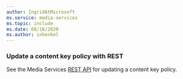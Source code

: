 ```yaml
---
author: IngridAtMicrosoft
ms.service: media-services 
ms.topic: include
ms.date: 08/18/2020
ms.author: inhenkel
---
```


### Update a content key policy with REST

See the Media Services [REST API](/rest/api/media/content-key-policies/update) for updating a content key policy.
